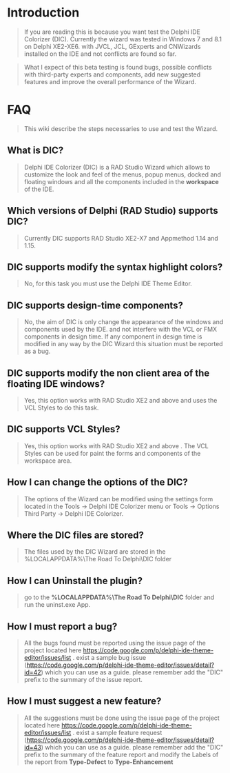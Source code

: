 # Introduction #

> If you are reading this is because you want test the Delphi IDE Colorizer (DIC). Currently the wizard was tested in Windows 7 and 8.1 on Delphi XE2-XE6. with JVCL, JCL, GExperts and CNWizards installed on the IDE and not conflicts are found so far.

> What I expect of this beta testing is found bugs, possible conflicts with third-party experts and components, add new suggested features and improve the overall performance of the Wizard.

# FAQ #

> This wiki describe the steps necessaries to use and test the Wizard.

## What is DIC? ##

> Delphi IDE Colorizer (DIC) is a RAD Studio Wizard which allows to customize the look and feel of the menus, popup menus, docked and floating windows and all the components included in the **workspace** of the IDE.

## Which versions of Delphi (RAD Studio) supports DIC? ##

> Currently DIC supports RAD Studio XE2-X7 and Appmethod 1.14 and 1.15.

## DIC supports modify the syntax highlight colors? ##

> No, for this task you must use the Delphi IDE Theme Editor.


## DIC supports design-time components? ##

> No, the aim of DIC is only change the appearance of the windows and components used by the IDE. and not interfere with the VCL or FMX components in design time. If any component in design time is modified in any way by the DIC Wizard this situation must be reported as a bug.

## DIC supports modify the non client area of the floating IDE windows? ##
> Yes, this option works with RAD Studio XE2 and above and uses the VCL Styles to do this task.

## DIC supports VCL Styles? ##

> Yes, this option works with RAD Studio XE2 and above . The VCL Styles can be used for paint the forms and components of the workspace area.

## How I can change the options of the DIC? ##

> The options of the Wizard can be modified using the settings form located in the Tools -> Delphi IDE Colorizer menu or Tools -> Options Third Party -> Delphi IDE Colorizer.

## Where the DIC files are stored? ##

> The files used by the DIC Wizard are stored in the %LOCALAPPDATA%\The Road To Delphi\DIC folder

## How I can Uninstall the plugin? ##
> go to the  **%LOCALAPPDATA%\The Road To Delphi\DIC**  folder and run the uninst.exe App.

## How I must report a bug? ##

> All the bugs found must be reported using the issue page of the project located here https://code.google.com/p/delphi-ide-theme-editor/issues/list . exist a sample bug issue (https://code.google.com/p/delphi-ide-theme-editor/issues/detail?id=42) which you can use as a guide. please remember add the "DIC" prefix to the summary of the issue report.


## How I must suggest a new feature? ##

> All the suggestions must be done using the issue page of the project located here https://code.google.com/p/delphi-ide-theme-editor/issues/list . exist a sample feature request (https://code.google.com/p/delphi-ide-theme-editor/issues/detail?id=43) which you can use as a guide. please remember add the "DIC" prefix to the summary of the feature report and modify the Labels of the report from **Type-Defect** to **Type-Enhancement**